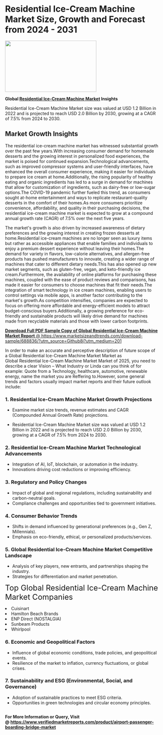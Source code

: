 <H1>Residential Ice-Cream Machine Market Size, Growth and Forecast from 2024 - 2031</H1><img class="aligncenter size-medium wp-image-584254" src="https://thirdeyenews.in/wp-content/uploads/2024/09/Global-Market-Research-300x168.jpeg" alt="" width="300" height="168" /><p><strong>Global&nbsp;<a href="https://www.marketsizeandtrends.com/download-sample/688836/?utm_source=Github8j?utm_medium=201">Residential Ice-Cream Machine Market</a> Insights</strong></p><p>Residential Ice-Cream Machine Market size was valued at USD 1.2 Billion in 2022 and is projected to reach USD 2.0 Billion by 2030, growing at a CAGR of 7.5% from 2024 to 2030.</p><p><h2>Market Growth Insights</h2> <p>The residential ice-cream machine market has witnessed substantial growth over the past few years.With increasing consumer demand for homemade desserts and the growing interest in personalized food experiences, the market is poised for continued expansion.Technological advancements, such as improved compressor systems and user-friendly interfaces, have enhanced the overall consumer experience, making it easier for individuals to prepare ice cream at home.Additionally, the rising popularity of healthy eating and organic ingredients has led to a surge in demand for machines that allow for customization of ingredients, such as dairy-free or low-sugar options.The COVID-19 pandemic further fueled this trend, as consumers sought at-home entertainment and ways to replicate restaurant-quality desserts in the comfort of their homes.As more consumers prioritize convenience, affordability, and quality in their purchasing decisions, the residential ice-cream machine market is expected to grow at a compound annual growth rate (CAGR) of 7.5% over the next five years.</p> <p><a href="#"></a></p> <p>The market's growth is also driven by increased awareness of dietary preferences and the growing interest in creating frozen desserts at home.Residential ice-cream machines are no longer seen as luxury items but rather as accessible appliances that enable families and individuals to enjoy a premium dessert experience without leaving their homes.The demand for variety in flavors, low-calorie alternatives, and allergen-free products has pushed manufacturers to innovate, creating a wider range of machines that cater to different dietary needs.This has also opened up new market segments, such as gluten-free, vegan, and keto-friendly ice cream.Furthermore, the availability of online platforms for purchasing these machines, coupled with the ease of product reviews and comparisons, has made it easier for consumers to choose machines that fit their needs.The integration of smart technology in ice cream machines, enabling users to control settings via mobile apps, is another factor contributing to the market's growth.As competition intensifies, companies are expected to focus on offering more affordable and energy-efficient models to attract budget-conscious buyers.Additionally, a growing preference for eco-friendly and sustainable products will likely drive demand for machines made from recyclable materials and those with lower carbon footprints.</p> <p><a href="#"></p><p><span class=""><strong>Download Full PDF Sample Copy of Global Residential Ice-Cream Machine Market Report</strong> @ <a href="https://www.marketsizeandtrends.com/download-sample/688836/?utm_source=Github8j?utm_medium=201" target="_blank">https://www.marketsizeandtrends.com/download-sample/688836/?utm_source=Github8j?utm_medium=201</a></span></p><p>In order to make an accurate and perceptive description of future scope of a Global&nbsp;Residential Ice-Cream Machine Market Market as Global&nbsp;Residential Ice-Cream Machine Market Market of 2025, you need to describe a clear Vision &ndash; What Industry or Linda can you think of for example: Quote from a Technology, healthcare, automotive, renewable energy, name the market you are Reffering to.However, some general trends and factors usually impact market reports and their future outlook include:</p><h3>1.&nbsp;<strong>Residential Ice-Cream Machine Market Growth Projections</strong></h3><ul><li>Examine market size trends, revenue estimates and CAGR (Compounded Annual Growth Rate) projections.</li><li><p>Residential Ice-Cream Machine Market size was valued at USD 1.2 Billion in 2022 and is projected to reach USD 2.0 Billion by 2030, growing at a CAGR of 7.5% from 2024 to 2030.</p></li></ul><h3>2.&nbsp;<strong>Residential Ice-Cream Machine Market Technological Advancements</strong></h3><ul><li>Integration of AI, IoT, blockchain, or automation in the industry.</li><li>Innovations driving cost reductions or improving efficiency.</li></ul><h3>3.&nbsp;<strong>Regulatory and Policy Changes</strong></h3><ul><li>Impact of global and regional regulations, including sustainability and carbon-neutral goals.</li><li>Compliance challenges and opportunities tied to government initiatives.</li></ul><h3>4.&nbsp;<strong>Consumer Behavior Trends</strong></h3><ul><li>Shifts in demand influenced by generational preferences (e.g., Gen Z, Millennials).</li><li>Emphasis on eco-friendly, ethical, or personalized products/services.</li></ul><h3>5.&nbsp;<strong>Global Residential Ice-Cream Machine Market Competitive Landscape</strong></h3><ul><li>Analysis of key players, new entrants, and partnerships shaping the industry.</li><li>Strategies for differentiation and market penetration.</li></ul><p data-pm-slice="1 1 []"><span style="color: inherit; font-family: inherit; font-size: 25px;">Top Global Residential Ice-Cream Machine Market Companies</span></p><div class="" data-test-id=""><p><li>Cuisinart</li><li> Hamilton Beach Brands</li><li> ENP Direct (NOSTALGIA)</li><li> Sunbeam Products</li><li> Whirlpool</li></p></div><h3>6.&nbsp;<strong>Economic and Geopolitical Factors</strong></h3><ul><li>Influence of global economic conditions, trade policies, and geopolitical events.</li><li>Resilience of the market to inflation, currency fluctuations, or global crises.</li></ul><h3>7.&nbsp;<strong>Sustainability and ESG (Environmental, Social, and Governance)</strong></h3><ul><li>Adoption of sustainable practices to meet ESG criteria.</li><li>Opportunities in green technologies and circular economy principles.</li></ul><h2><strong style="font-size: 14px;">For More Information or Query, Visit @&nbsp;</strong><a style="background-color: #ffffff; font-size: 14px;" href="https://www.marketsizeandtrends.com/report/residential-ice-cream-machine-market/" target="_blank">https://www.verifiedmarketreports.com/product/airport-passenger-boarding-bridge-market</a></h2>